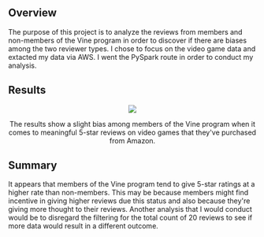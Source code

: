 ## Overview
The purpose of this project is to analyze the reviews from members and non-members of the Vine program in order to discover if there are biases among the two reviewer types. I chose to focus on the video game data and extacted my data via AWS. I went the PySpark route in order to conduct my analysis. 

## Results
<p align="center">
    <img src="https://user-images.githubusercontent.com/88862384/144765343-f96b002f-dbd7-4732-a6d3-981d4f808e7f.png"> 
</p>
<p align="center"> The results show a slight bias among members of the Vine program when it comes to meaningful 5-star reviews on video games that they've purchased from Amazon. 
</p>

## Summary
It appears that members of the Vine program tend to give 5-star ratings at a higher rate than non-members. This may be because members might find incentive in giving higher reviews due this status and also because they're giving more thought to their reviews. Another analysis that I would conduct would be to disregard the filtering for the total count of 20 reviews to see if more data would result in a different outcome.
